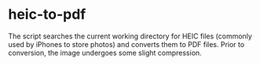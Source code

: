 # heic-to-pdf
The script searches the current working directory for HEIC files (commonly used by iPhones to store photos) and converts them to PDF files. Prior to conversion, the image undergoes some slight compression.
